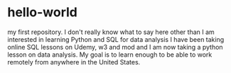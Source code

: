 # hello-world
my first repository. I don't really know what to say here other than I am interested in learning Python and SQL for data analysis
I have been taking online SQL lessons on Udemy, w3 and mod and I am now taking a python lesson on data analysis. My goal is to learn enough to be able to work remotely from anywhere in the United States. 
